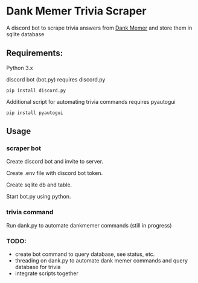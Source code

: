 # Dank Memer Trivia Scraper
A discord bot to scrape trivia answers from [Dank Memer](https://dankmemer.lol/) and store them in sqlite database

## Requirements: 
Python 3.x

discord bot (bot.py) requires discord.py

`pip install discord.py`

Additional script for automating trivia commands requires pyautogui

`pip install pyautogui`

## Usage
### scraper bot
Create discord bot and invite to server. 

Create .env file with discord bot token.

Create sqlite db and table.

Start bot.py using python.
### trivia command 
Run dank.py to automate dankmemer commands (still in progress)

### TODO: 

- create bot command to query database, see status, etc.
- threading on dank.py to automate dank memer commands and query database for trivia
- integrate scripts together
